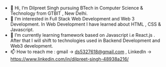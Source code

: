 - 👋 Hi, I’m Dilpreet Singh pursuing BTech in Computer Science & Technology from GTBIT , New Delhi.
- 👀 I’m interested in Full Stack Web Development and Web 3 Development. In Web Development I have learned about HTML , CSS & Javascript.
- 🌱 I’m currently learning framework based on Javascript i.e React.js . After that I will shift to technologies used in Backend Development and Web3 development.
- 📫 How to reach me : gmail -> ds5327618@gmail.com , LinkedIn -> https://www.linkedin.com/in/dilpreet-singh-48938a216/

<!---
dilpreet102/dilpreet102 is a ✨ special ✨ repository because its `README.md` (this file) appears on your GitHub profile.
You can click the Preview link to take a look at your changes.
--->
